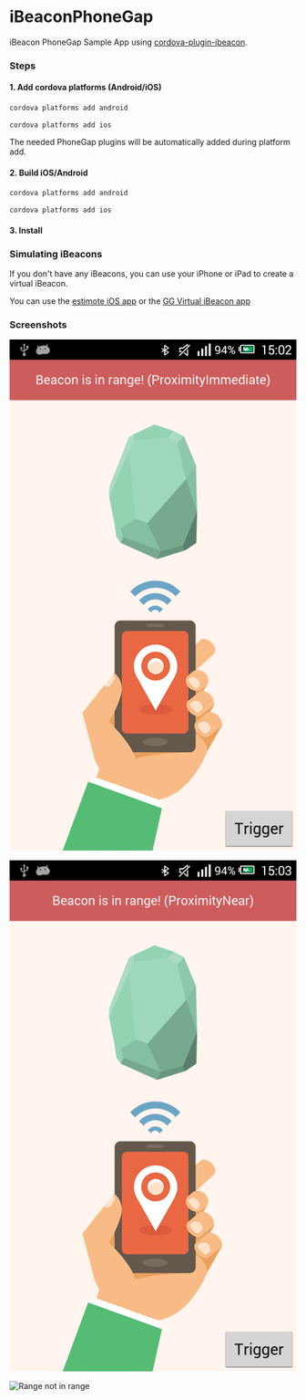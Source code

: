 iBeaconPhoneGap
===============

iBeacon PhoneGap Sample App using [cordova-plugin-ibeacon](https://github.com/petermetz/cordova-plugin-ibeacon).

### Steps

#### 1. Add cordova platforms (Android/iOS)

```
cordova platforms add android
```

```
cordova platforms add ios
```

The needed PhoneGap plugins will be automatically added during platform add.

#### 2. Build iOS/Android
```
cordova platforms add android
```

```
cordova platforms add ios
```

#### 3. Install

### Simulating iBeacons

If you don't have any iBeacons, you can use your iPhone or iPad to create a virtual iBeacon.

You can use the [estimote iOS app](https://itunes.apple.com/us/app/estimote/id686915066?mt=8) or the [GG Virtual iBeacon app](https://itunes.apple.com/us/app/gg-virtual-ibeacon/id867470259?mt=8)

### Screenshots

![Range immediate](/screenshots/Beacon-in-range-imm.png)

![Range near](/screenshots/Beacon-in-range-near.png)

![Range not in range](/screenshots/Beacon-not-range.png)
